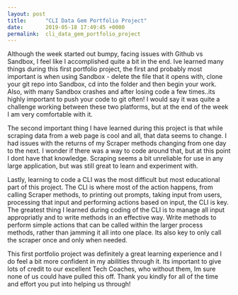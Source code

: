 ```yaml
---
layout: post
title:      "CLI Data Gem Portfolio Project"
date:       2019-05-18 17:49:45 +0000
permalink:  cli_data_gem_portfolio_project
---
```



Although the week started out bumpy, facing issues with Github vs Sandbox, I feel like I accomplished quite a bit in the end. Ive learned many things during this first portfolio project, the first and probably most important is when using Sandbox - delete the file that it opens with, clone your git repo into Sandbox, cd into the folder and then begin your work. Also, with many Sandbox crashes and after losing code a few times..its highly important to push your code to git often! I would say it was quite a challenge working between these two platforms, but at the end of the week I am very comfortable with it. 

The second important thing I have learned during this project is that while scraping data from a web page is cool and all, that data seems to change. I had issues with the returns of my Scraper methods changing from one day to the next. I wonder if there was a way to code around that, but at this point I dont have that knowledge. Scraping seems a bit unreliable for use in any large application, but was still great to learn and experiment with. 

Lastly, learning to code a CLI was the most difficult but most educational part of this project. The CLI is where most of the action happens, from calling Scraper methods, to printing out prompts, taking input from users, processing that input and performing actions based on input, the CLI is key. The greatest thing I learned during coding of the CLI is to manage all input appropriatly and to write methods in an effective way. Write methods to perform simple actions that can be called within the larger process methods, rather than jamming it all into one place. Its also key to only call the scraper once and only when needed. 

This first portfolio project was definitely a great learning experience and I do feel a bit more confident in my abilities through it. Its important to give lots of credit to our excellent Tech Coaches, who without them, Im sure none of us could have pulled this off. Thank you kindly for all of the time and effort you put into helping us through!


